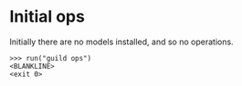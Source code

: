 # Initial ops

Initially there are no models installed, and so no operations.

    >>> run("guild ops")
    <BLANKLINE>
    <exit 0>
